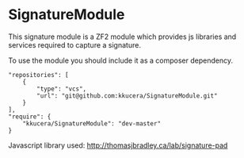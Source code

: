 SignatureModule
==========
This signature module is a ZF2 module which provides js libraries and services required to capture a signature.

To use the module you should include it as a composer dependency.

    "repositories": [
        {
            "type": "vcs",
            "url": "git@github.com:kkucera/SignatureModule.git"
        }
    ],
    "require": {
        "kkucera/SignatureModule": "dev-master"
    }

Javascript library used: http://thomasjbradley.ca/lab/signature-pad